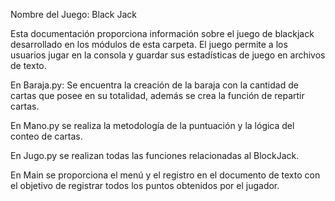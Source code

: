 Nombre del Juego: Black Jack 

Esta documentación proporciona información sobre el juego de blackjack desarrollado en los módulos de esta carpeta. El juego permite a los usuarios jugar en la consola y guardar sus estadísticas de juego en archivos de texto.

En Baraja.py: 
Se encuentra la creación de la baraja con la cantidad de cartas que posee en su totalidad, además se crea la función de repartir cartas. 

En Mano.py se realiza la metodología de la puntuación y la lógica del conteo de cartas. 

En Jugo.py se realizan todas las funciones relacionadas al BlockJack. 

En Main se proporciona el menú y el registro en el documento de texto con el objetivo de registrar todos los puntos obtenidos por el jugador. 